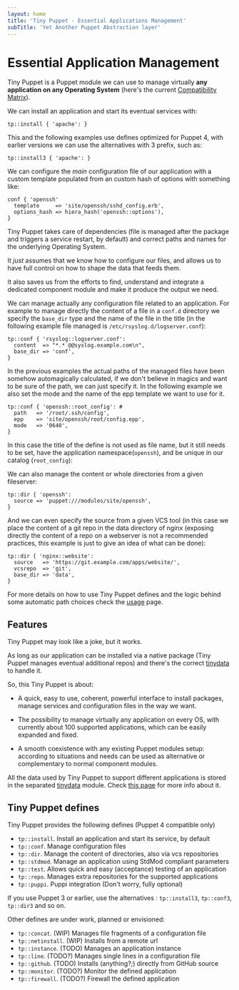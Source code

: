 ```yaml
---
layout: home
title: 'Tiny Puppet - Essential Applications Management'
subTitle: 'Yet Another Puppet Abstraction layer'
---
```


# Essential Application Management

Tiny Puppet is a Puppet module we can use to manage virtually **any application on any Operating System** (here's the current [Compatibility Matrix](https://github.com/example42/tp-acceptance/blob/master/tests/app_summary.md)).

We can install an application and start its eventual services with:

    tp::install { 'apache': }

This and the following examples use defines optimized for Puppet 4, with earlier versions we can use the alternatives with 3 prefix, such as:

    tp::install3 { 'apache': }

We can configure the *main* configuration file of our application with a custom template populated from an custom hash of options with something like:

    conf { 'openssh'
      template     => 'site/openssh/sshd_config.erb',
      options_hash => hiera_hash('openssh::options'),
    }

Tiny Puppet takes care of dependencies (file is managed after the package and triggers a service restart, by default) and correct paths and names for the underlying Operating System.

It *just* assumes that we know how to configure our files, and allows us to have full control on how to shape the data that feeds them.

It also saves us from the efforts to find, understand and integrate a dedicated component module and make it produce the output we need.

We can manage actually any configuration file related to an application. For example to manage directly the content of a file in a ```conf.d``` directory we specify the ```base_dir``` type and the name of the file in the title (in the following example file managed is ```/etc/rsyslog.d/logserver.conf```):

    tp::conf { 'rsyslog::logserver.conf':
      content  => "*.* @@syslog.example.com\n",
      base_dir => 'conf',
    }

In the previous examples the actual paths of the managed files have been somehow automagically calculated, if we don't believe in magics and want to be sure of the path, we can just specify it. In the following example we also set the mode and the name of the epp template we want to use for it.

    tp::conf { 'openssh::root_config': #
      path   => '/root/.ssh/config',
      epp    => 'site/openssh/root/config.epp',
      mode   => '0640',
    }

In this case the title of the define is not used as file name, but it still needs to be set, have the application namespace(```openssh```), and be unique in our catalog (```root_config```):

We can also manage the content or whole directories from a given fileserver:

    tp::dir { 'openssh':
      source => 'puppet:///modules/site/openssh',
    }

And we can even specify the source from a given VCS tool (in this case we place the content of a git repo in the data directory of nginx (exposing directly the content of a repo on a webserver is not a recommended practices, this example is just to give an idea of what can be done):

    tp::dir { 'nginx::website':
      source   => 'https://git.example.com/apps/website/',
      vcsrepo  => 'git',
      base_dir => 'data',
    }

For more details on how to use Tiny Puppet defines and the logic behind some automatic path choices check the [usage](/usage.html) page.

## Features

Tiny Puppet may look like a joke, but it works.

As long as our application can be installed via a native package (Tiny Puppet manages eventual additional repos) and there's the correct [tinydata](https://github.com/example42/tinydata) to handle it.

So, this Tiny Puppet is about:

- A quick, easy to use, coherent, powerful interface to install packages, manage services and  configuration files in the way we want.

- The possibility to manage virtually any application on every OS, with currently about 100 supported applications, which can be easily expanded and fixed.

- A smooth coexistence with any existing Puppet modules setup: according to situations and needs can be used as alternative or complementary to normal component modules.

All the data used by Tiny Puppet to support different applications is stored in the separated [tinydata](https://github.com/example42/tinydata) module. Check [this page](/tinydata.html) for more info about it.


## Tiny Puppet defines

Tiny Puppet provides the following defines (Puppet 4 compatible only)

- ```tp::install```. Install an application and start its service, by default
- ```tp::conf```. Manage configuration files
- ```tp::dir```. Manage the content of directories, also via vcs repositories
- ```tp::stdmod```. Manage an application using StdMod compliant parameters
- ```tp::test```. Allows quick and easy (acceptance) testing of an application
- ```tp::repo```. Manages extra repositories for the supported applications
- ```tp::puppi```. Puppi integration (Don't worry, fully optional)

If you use Puppet 3 or earlier, use the alternatives : ```tp::install3```, ```tp::conf3```, ```tp::dir3``` and so on.

Other defines are under work, planned or envisioned:

- ```tp::concat```. (WIP) Manages file fragments of a configuration file
- ```tp::netinstall```. (WIP) Installs from a remote url
- ```tp::instance```. (TODO) Manages an application instance
- ```tp::line```. (TODO?) Manages single lines in a configuration file
- ```tp::github```. (TODO) Installs (anything?;) directly from GitHub source
- ```tp::monitor```. (TODO?) Monitor the defined application
- ```tp::firewall```. (TODO?) Firewall the defined application
